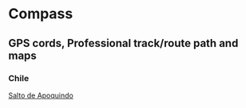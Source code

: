 # Compass

## GPS cords, Professional track/route path and maps

### Chile
[Salto de Apoquindo](https://github.com/gabamnml/compass/tree/master/Chile/salto-de-apoquindo)